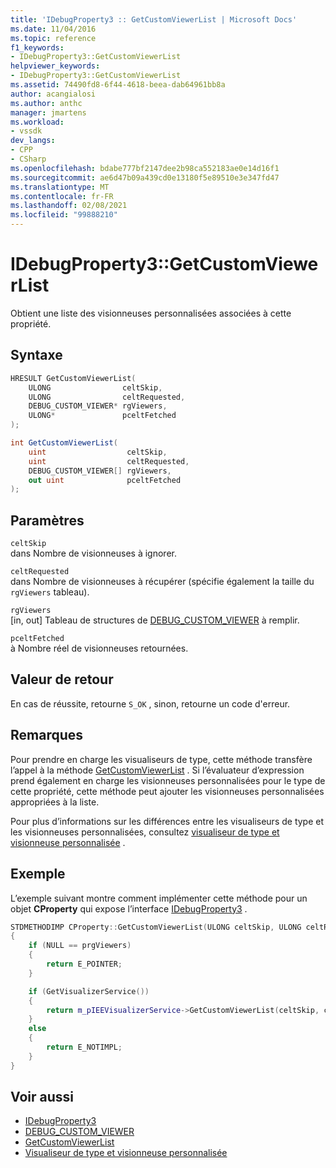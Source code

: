 ```yaml
---
title: 'IDebugProperty3 :: GetCustomViewerList | Microsoft Docs'
ms.date: 11/04/2016
ms.topic: reference
f1_keywords:
- IDebugProperty3::GetCustomViewerList
helpviewer_keywords:
- IDebugProperty3::GetCustomViewerList
ms.assetid: 74490fd8-6f44-4618-beea-dab64961bb8a
author: acangialosi
ms.author: anthc
manager: jmartens
ms.workload:
- vssdk
dev_langs:
- CPP
- CSharp
ms.openlocfilehash: bdabe777bf2147dee2b98ca552183ae0e14d16f1
ms.sourcegitcommit: ae6d47b09a439cd0e13180f5e89510e3e347fd47
ms.translationtype: MT
ms.contentlocale: fr-FR
ms.lasthandoff: 02/08/2021
ms.locfileid: "99888210"
---
```

# <a name="idebugproperty3getcustomviewerlist"></a>IDebugProperty3::GetCustomViewerList
Obtient une liste des visionneuses personnalisées associées à cette propriété.

## <a name="syntax"></a>Syntaxe

```cpp
HRESULT GetCustomViewerList(
    ULONG                celtSkip,
    ULONG                celtRequested,
    DEBUG_CUSTOM_VIEWER* rgViewers,
    ULONG*               pceltFetched
);
```

```csharp
int GetCustomViewerList(
    uint                  celtSkip,
    uint                  celtRequested,
    DEBUG_CUSTOM_VIEWER[] rgViewers,
    out uint              pceltFetched
);
```

## <a name="parameters"></a>Paramètres
`celtSkip`\
dans Nombre de visionneuses à ignorer.

`celtRequested`\
dans Nombre de visionneuses à récupérer (spécifie également la taille du `rgViewers` tableau).

`rgViewers`\
[in, out] Tableau de structures de [DEBUG_CUSTOM_VIEWER](../../../extensibility/debugger/reference/debug-custom-viewer.md) à remplir.

`pceltFetched`\
à Nombre réel de visionneuses retournées.

## <a name="return-value"></a>Valeur de retour
En cas de réussite, retourne `S_OK` , sinon, retourne un code d'erreur.

## <a name="remarks"></a>Remarques
Pour prendre en charge les visualiseurs de type, cette méthode transfère l’appel à la méthode [GetCustomViewerList](../../../extensibility/debugger/reference/ieevisualizerservice-getcustomviewerlist.md) . Si l’évaluateur d’expression prend également en charge les visionneuses personnalisées pour le type de cette propriété, cette méthode peut ajouter les visionneuses personnalisées appropriées à la liste.

Pour plus d’informations sur les différences entre les visualiseurs de type et les visionneuses personnalisées, consultez [visualiseur de type et visionneuse personnalisée](../../../extensibility/debugger/type-visualizer-and-custom-viewer.md) .

## <a name="example"></a>Exemple
L’exemple suivant montre comment implémenter cette méthode pour un objet **CProperty** qui expose l’interface [IDebugProperty3](../../../extensibility/debugger/reference/idebugproperty3.md) .

```cpp
STDMETHODIMP CProperty::GetCustomViewerList(ULONG celtSkip, ULONG celtRequested, DEBUG_CUSTOM_VIEWER* prgViewers, ULONG* pceltFetched)
{
    if (NULL == prgViewers)
    {
        return E_POINTER;
    }

    if (GetVisualizerService())
    {
        return m_pIEEVisualizerService->GetCustomViewerList(celtSkip, celtRequested, prgViewers, pceltFetched);
    }
    else
    {
        return E_NOTIMPL;
    }
}
```

## <a name="see-also"></a>Voir aussi
- [IDebugProperty3](../../../extensibility/debugger/reference/idebugproperty3.md)
- [DEBUG_CUSTOM_VIEWER](../../../extensibility/debugger/reference/debug-custom-viewer.md)
- [GetCustomViewerList](../../../extensibility/debugger/reference/ieevisualizerservice-getcustomviewerlist.md)
- [Visualiseur de type et visionneuse personnalisée](../../../extensibility/debugger/type-visualizer-and-custom-viewer.md)
